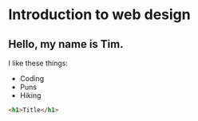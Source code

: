 # Introduction to web design

## Hello, my name is Tim. 
I like these things: 
- Coding 
- Puns 
- Hiking 

```HTML 
<h1>Title</h1>

```
